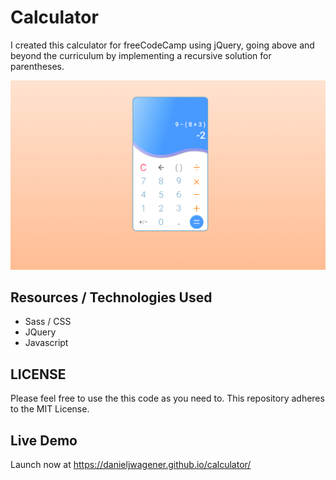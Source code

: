 # Calculator

I created this calculator for freeCodeCamp using jQuery, going above and beyond the curriculum by implementing a recursive solution for parentheses.

![Calculator screenshot](https://github.com/DanielJWagener/DanielJWagener.github.io/blob/master/img/calculator.png)

## Resources / Technologies Used

- Sass / CSS
- JQuery
- Javascript

## LICENSE

Please feel free to use the this code as you need to. This repository adheres to the MIT License.

## Live Demo

Launch now at https://danieljwagener.github.io/calculator/
